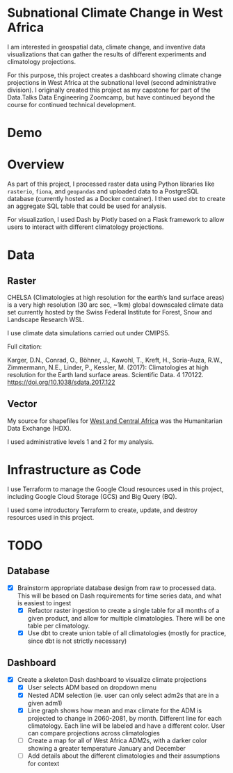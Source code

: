 # Subnational Climate Change in West Africa

I am interested in geospatial data, climate change, and inventive data visualizations that can gather the results of different experiments and climatology projections.

For this purpose, this project creates a dashboard showing climate change projections in West Africa at the subnational level (second administrative division). I originally created this project as my capstone for part of the Data.Talks Data Engineering Zoomcamp, but have continued beyond the course for continued technical development.

# Demo



# Overview

As part of this project, I processed raster data using Python libraries like `rasterio`, `fiona`, and `geopandas` and uploaded data to a PostgreSQL database (currently hosted as a Docker container). I then used `dbt` to create an aggregate SQL table that could be used for analysis.

For visualization, I used Dash by Plotly based on a Flask framework to allow users to interact with different climatology projections.

# Data

## Raster

CHELSA (Climatologies at high resolution for the earth’s land surface areas) is a very high resolution (30 arc sec, ~1km) global downscaled climate data set currently hosted by the Swiss Federal Institute for Forest, Snow and Landscape Research WSL.

I use climate data simulations carried out under CMIPS5.

Full citation:

 Karger, D.N., Conrad, O., Böhner, J., Kawohl, T., Kreft, H., Soria-Auza, R.W., Zimmermann, N.E., Linder, P., Kessler, M. (2017): Climatologies at high resolution for the Earth land surface areas. Scientific Data. 4 170122. https://doi.org/10.1038/sdata.2017.122

 ## Vector

My source for shapefiles for [West and Central Africa](https://data.humdata.org/dataset/west-and-central-africa-administrative-boundaries-levels) was the Humanitarian Data Exchange (HDX).

I used administrative levels 1 and 2 for my analysis.

# Infrastructure as Code

I use Terraform to manage the Google Cloud resources used in this project, including Google Cloud Storage (GCS) and Big Query (BQ).

I used some introductory Terraform to create, update, and destroy resources used in this project.

# TODO

## Database

- [X] Brainstorm appropriate database design from raw to processed data. This will be based on Dash requirements for time series data, and what is easiest to ingest
  - [X] Refactor raster ingestion to create a single table for all months of a given product, and allow for multiple climatologies. There will be one table per climatology.
  - [X] Use dbt to create union table of all climatologies (mostly for practice, since dbt is not strictly necessary)

## Dashboard

- [X] Create a skeleton Dash dashboard to visualize climate projections
  - [X] User selects ADM based on dropdown menu
  - [X] Nested ADM selection (ie. user can only select adm2s that are in a given adm1)
  - [X] Line graph shows how mean and max climate for the ADM is projected to change in 2060-2081, by month. Different line for each climatology. Each line will be labeled and have a different color. User can compare projections across climatologies
  - [ ] Create a map for all of West Africa ADM2s, with a darker color showing a greater temperature January and December
  - [ ] Add details about the different climatologies and their assumptions for context
